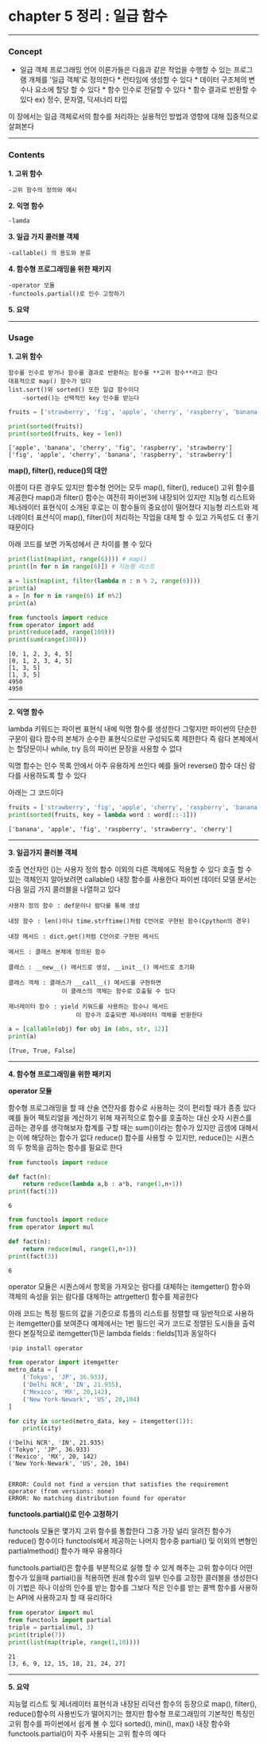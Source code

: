 # chapter 5 정리 : 일급 함수
***
### Concept 
* 일급 객체
    프로그래밍 언어 이론가들은 다음과 같은 작업을 수행할 수 있는 프로그램 개체를
    '일급 객체'로 정의한다
        * 런타임에 생성할 수 있다
        * 데이터 구조체의 변수나 요소에 할당 할 수 있다
        * 함수 인수로 전달할 수 있다
        * 함수 결과로 반환할 수 있다
            ex) 정수, 문자열, 딕셔너리 타입  
            
이 장에서는 일급 객체로서의 함수를 처리하는 실용적인 방법과 영향에 대해 집중적으로 살펴본다  

---    
    
### Contents  

**1. 고위 함수**    

    -고위 함수의 정의와 예시      
    
**2. 익명 함수**  

    -lamda

**3. 일곱 가지 콜러블 객체**  
  
    -callable() 의 용도와 분류
      
**4. 함수형 프로그래밍을 위한 패키지**  
 
    -operator 모듈
    -functools.partial()로 인수 고정하기
      
**5. 요약**    
    
    
---

### Usage    
  
**1. 고위 함수** 
      
    함수를 인수로 받거나 함수를 결과로 반환하는 함수를 **고위 함수**라고 한다
    대표적으로 map() 함수가 있다
    list.sort()와 sorted() 또한 일급 함수이다
        -sorted()는 선택적인 key 인수를 받는다


```python
fruits = ['strawberry', 'fig', 'apple', 'cherry', 'raspberry', 'banana']

print(sorted(fruits))
print(sorted(fruits, key = len))
```

    ['apple', 'banana', 'cherry', 'fig', 'raspberry', 'strawberry']
    ['fig', 'apple', 'cherry', 'banana', 'raspberry', 'strawberry']
    

**map(), filter(), reduce()의 대안**
  
이름이 다른 경우도 있지만 함수형 언어는 모두 map(), filter(), reduce() 고위 함수를 제공한다
map()과 filter() 함수는 여전히 파이썬3에 내장되어 있지만
지능형 리스트와 제너레이터 표현식이 소개된 후로는 이 함수들의 중요성이 떨어졌다
지능형 리스트와 제너레이터 표션식이 map(), filter()이 처리하는 작업을 대체 할 수 있고
가독성도 더 좋기 때문이다  
  
아래 코드를 보면 가독성에서 큰 차이를 볼 수 있다 


```python
print(list(map(int, range(6)))) # map()
print([n for n in range(6)]) # 지능형 리스트

a = list(map(int, filter(lambda n : n % 2, range(6)))) 
print(a)
a = [n for n in range(6) if n%2]
print(a)

from functools import reduce
from operator import add
print(reduce(add, range(100)))
print(sum(range(100)))
```

    [0, 1, 2, 3, 4, 5]
    [0, 1, 2, 3, 4, 5]
    [1, 3, 5]
    [1, 3, 5]
    4950
    4950
    

---

**2. 익명 함수**
  
lambda 키워드는 파이썬 표현식 내에 익명 함수를 생성한다
그렇지만 파이썬의 단순한 구문이 람다 팜수의 본체가 순수한 표현식으로만 구성되도록 제한한다
즉 람다 본체에서는 할당문이나 while, try 등의 파이썬 문장을 사용할 수 없다
  
익명 함수는 인수 목록 안에서 아주 유용하게 쓰인다 
예를 들어 reverse() 함수 대신 람다를 사용하도록 할 수 있다
  
  아래는 그 코드이다


```python
fruits = ['strawberry', 'fig', 'apple', 'cherry', 'raspberry', 'banana']
print(sorted(fruits, key = lambda word : word[::-1]))
```

    ['banana', 'apple', 'fig', 'raspberry', 'strawberry', 'cherry']
    

---

**3. 일곱가지 콜러블 객체**  
  
  호출 연산자인 ()는 사용자 정의 함수 이외의 다른 객체에도 적용할 수 있다
  호출 할 수 있는 객체인지 알아보려면 callable() 내장 함수를 사용한다
  파이썬 데이터 모델 문서는 다음 일곱 가지 콜러블을 나열하고 있다
    
    사용자 정의 함수 : def문이나 람다를 통해 생성
      
    내장 함수 : len()이나 time.strftime()처럼 C언어로 구현된 함수(Cpython의 경우)  
      
    내장 메서드 : dict.get()처럼 C언어로 구현된 메서드
      
    메서드 : 클래스 본체에 정의된 함수  
      
    클래스 : __new__() 메서드로 생성, __init__() 메서드로 초기화  
     
    클래스 객체 : 클래스가 __call__() 메서드를 구현하면
                   이 클래스의 객체는 함수로 호출될 수 있다   
                     
    제너레이터 함수 : yield 키워드를 사용하는 함수나 메서드
                       이 함수가 호출되면 제너레이터 객체를 반환한다


```python
a = [callable(obj) for obj in (abs, str, 12)]
print(a)
```

    [True, True, False]
    

---

**4. 함수형 프로그래밍을 위한 패키지**
  
**operator 모듈**  
  
함수형 프로그래밍을 할 때 산술 연잔자를 함수로 사용하는 것이 편리할 때가 종종 있다
예를 들어 팩토리얼을 계산하기 위해 재귀적으로 함수를 호출하는 대신 숫자 시퀀스를
곱하는 경우를 생각해보자
합계를 구할 때는 sum()이라는 함수가 있지만 곱셈에 대해서는 이에 해당하는 함수가 없다
reduce() 함수를 사용할 수 있지만, reduce()는 시퀀스의 두 항목을 곱하는 함수를 필요로 한다


```python
from functools import reduce

def fact(n): 
    return reduce(lambda a,b : a*b, range(1,n+1))
print(fact(3))
```

    6
    


```python
from functools import reduce
from operator import mul

def fact(n):
    return reduce(mul, range(1,n+1))
print(fact(3))
```

    6
    

operator 모듈은 시퀀스에서 항목을 가져오는 람다를 대체하는 itemgetter() 함수와 
객체의 속성을 읽는 람다를 대체하는 attrgetter() 함수를 제공한다  
  
아래 코드는 특정 필드의 값을 기준으로 튜플의 리스트를 정렬할 때 일반적으로 사용하는
itemgetter()를 보여준다
예제에서는 1번 필드인 국가 코드로 정렬된 도시들을 출력한다
본질적으로 itemgetter(1)은 lambda fields : fields[1]과 동일하다


```python
!pip install operator

from operator import itemgetter
metro_data = [
    ('Tokyo', 'JP', 36.933),
    ('Delhi NCR', 'IN', 21.935),
    ('Mexico', 'MX', 20,142),
    ('New York-Newark', 'US', 20,104)
]

for city in sorted(metro_data, key = itemgetter(1)):
    print(city)
```

    ('Delhi NCR', 'IN', 21.935)
    ('Tokyo', 'JP', 36.933)
    ('Mexico', 'MX', 20, 142)
    ('New York-Newark', 'US', 20, 104)
    

    ERROR: Could not find a version that satisfies the requirement operator (from versions: none)
    ERROR: No matching distribution found for operator
    

**functools.partial()로 인수 고정하기**
  
    
functools 모듈은 몇가지 고위 함수를 통합한다
그중 가장 널리 알려진 함수가 reduce() 함수이다
functools에서 제공하는 나머지 함수중 
partial() 및 이외의 변형인 partialmethod() 함수가 매우 유용하다  
  
functools.partial()은 함수를 부분적으로 실행 할 수 있게 해주는 고위 함수이다
어떤 함수가 있을때 partial()을 적용하면 원래 함수의 일부 인수를 고정한 콜러블을 생성한다
이 기법은 하나 이상의 인수를 받는 함수를 그보다 적은 인수를 받는 콜백 함수를 사용하는
API에 사용하고자 할 때 유리하다


```python
from operator import mul
from functools import partial
triple = partial(mul, 3)
print(triple(7))
print(list(map(triple, range(1,10))))
```

    21
    [3, 6, 9, 12, 15, 18, 21, 24, 27]
    

---

**5. 요약**  
  
지능혈 리스트 및 제너레이터 표현식과 내장된 리덕션 함수의 등장으로 
map(), filter(), reduce()함수의 사용빈도가 떨어지기는 했지만
함수형 프로그래밍의 기본적인 특징인 고위 함수를 파이썬에서 쉽게 볼 수 있다
sorted(), min(), max() 내장 함수와 functools.partial()이 자주 사용되는 고위 함수의 예다
